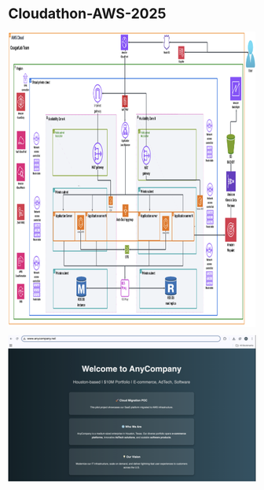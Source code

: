 # Cloudathon-AWS-2025

<img src="CougarLab%20Team%20Architecture.png" alt="CougarLab Team Architecture" width="1100" height="600"/>


![Website Screenshot](Website.png)





